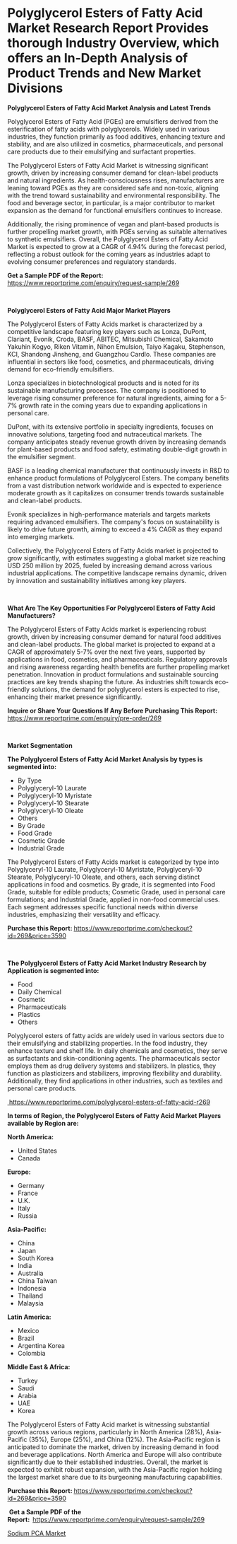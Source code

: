 <p><h1>Polyglycerol Esters of Fatty Acid Market Research Report Provides thorough Industry Overview, which offers an In-Depth Analysis of Product Trends and New Market Divisions</h1></p><p><strong>Polyglycerol Esters of Fatty Acid Market Analysis and Latest Trends</strong></p>
<p><p>Polyglycerol Esters of Fatty Acid (PGEs) are emulsifiers derived from the esterification of fatty acids with polyglycerols. Widely used in various industries, they function primarily as food additives, enhancing texture and stability, and are also utilized in cosmetics, pharmaceuticals, and personal care products due to their emulsifying and surfactant properties. </p><p>The Polyglycerol Esters of Fatty Acid Market is witnessing significant growth, driven by increasing consumer demand for clean-label products and natural ingredients. As health-consciousness rises, manufacturers are leaning toward PGEs as they are considered safe and non-toxic, aligning with the trend toward sustainability and environmental responsibility. The food and beverage sector, in particular, is a major contributor to market expansion as the demand for functional emulsifiers continues to increase.</p><p>Additionally, the rising prominence of vegan and plant-based products is further propelling market growth, with PGEs serving as suitable alternatives to synthetic emulsifiers. Overall, the Polyglycerol Esters of Fatty Acid Market is expected to grow at a CAGR of 4.94% during the forecast period, reflecting a robust outlook for the coming years as industries adapt to evolving consumer preferences and regulatory standards.</p></p>
<p><strong>Get a Sample PDF of the Report:&nbsp;</strong> <a href="https://www.reportprime.com/enquiry/request-sample/269?utm_campaign=2995&utm_medium=2&utm_source=Github&utm_content=ia&utm_term=18032025&utm_id=polyglycerol-esters-of-fatty-acid">https://www.reportprime.com/enquiry/request-sample/269</a></p>
<p>&nbsp;</p>
<p><strong>Polyglycerol Esters of Fatty Acid Major Market Players</strong></p>
<p><p>The Polyglycerol Esters of Fatty Acids market is characterized by a competitive landscape featuring key players such as Lonza, DuPont, Clariant, Evonik, Croda, BASF, ABITEC, Mitsubishi Chemical, Sakamoto Yakuhin Kogyo, Riken Vitamin, Nihon Emulsion, Taiyo Kagaku, Stephenson, KCI, Shandong Jinsheng, and Guangzhou Cardlo. These companies are influential in sectors like food, cosmetics, and pharmaceuticals, driving demand for eco-friendly emulsifiers.</p><p>Lonza specializes in biotechnological products and is noted for its sustainable manufacturing processes. The company is positioned to leverage rising consumer preference for natural ingredients, aiming for a 5-7% growth rate in the coming years due to expanding applications in personal care.</p><p>DuPont, with its extensive portfolio in specialty ingredients, focuses on innovative solutions, targeting food and nutraceutical markets. The company anticipates steady revenue growth driven by increasing demands for plant-based products and food safety, estimating double-digit growth in the emulsifier segment.</p><p>BASF is a leading chemical manufacturer that continuously invests in R&D to enhance product formulations of Polyglycerol Esters. The company benefits from a vast distribution network worldwide and is expected to experience moderate growth as it capitalizes on consumer trends towards sustainable and clean-label products.</p><p>Evonik specializes in high-performance materials and targets markets requiring advanced emulsifiers. The company's focus on sustainability is likely to drive future growth, aiming to exceed a 4% CAGR as they expand into emerging markets.</p><p>Collectively, the Polyglycerol Esters of Fatty Acids market is projected to grow significantly, with estimates suggesting a global market size reaching USD 250 million by 2025, fueled by increasing demand across various industrial applications. The competitive landscape remains dynamic, driven by innovation and sustainability initiatives among key players.</p></p>
<p>&nbsp;</p>
<p><strong>What Are The Key Opportunities For Polyglycerol Esters of Fatty Acid Manufacturers?</strong></p>
<p><p>The Polyglycerol Esters of Fatty Acids market is experiencing robust growth, driven by increasing consumer demand for natural food additives and clean-label products. The global market is projected to expand at a CAGR of approximately 5-7% over the next five years, supported by applications in food, cosmetics, and pharmaceuticals. Regulatory approvals and rising awareness regarding health benefits are further propelling market penetration. Innovation in product formulations and sustainable sourcing practices are key trends shaping the future. As industries shift towards eco-friendly solutions, the demand for polyglycerol esters is expected to rise, enhancing their market presence significantly.</p></p>
<p><strong>Inquire or Share Your Questions If Any Before Purchasing This Report:</strong> <a href="https://www.reportprime.com/enquiry/pre-order/269?utm_campaign=2995&utm_medium=2&utm_source=Github&utm_content=ia&utm_term=18032025&utm_id=polyglycerol-esters-of-fatty-acid">https://www.reportprime.com/enquiry/pre-order/269</a></p>
<p>&nbsp;</p>
<p><strong>Market Segmentation</strong></p>
<p><strong>The Polyglycerol Esters of Fatty Acid Market Analysis by types is segmented into:</strong></p>
<p><ul><li>By Type</li><li>Polyglyceryl-10 Laurate</li><li>Polyglyceryl-10 Myristate</li><li>Polyglyceryl-10 Stearate</li><li>Polyglyceryl-10 Oleate</li><li>Others</li><li>By Grade</li><li>Food Grade</li><li>Cosmetic Grade</li><li>Industrial Grade</li></ul></p>
<p><p>The Polyglycerol Esters of Fatty Acids market is categorized by type into Polyglyceryl-10 Laurate, Polyglyceryl-10 Myristate, Polyglyceryl-10 Stearate, Polyglyceryl-10 Oleate, and others, each serving distinct applications in food and cosmetics. By grade, it is segmented into Food Grade, suitable for edible products; Cosmetic Grade, used in personal care formulations; and Industrial Grade, applied in non-food commercial uses. Each segment addresses specific functional needs within diverse industries, emphasizing their versatility and efficacy.</p></p>
<p><strong>Purchase this Report:&nbsp;</strong><a href="https://www.reportprime.com/checkout?id=269&price=3590&utm_campaign=2995&utm_medium=2&utm_source=Github&utm_content=ia&utm_term=18032025&utm_id=polyglycerol-esters-of-fatty-acid">https://www.reportprime.com/checkout?id=269&price=3590</a></p>
<p>&nbsp;</p>
<p><strong>The Polyglycerol Esters of Fatty Acid Market Industry Research by Application is segmented into:</strong></p>
<p><ul><li>Food</li><li>Daily Chemical</li><li>Cosmetic</li><li>Pharmaceuticals</li><li>Plastics</li><li>Others</li></ul></p>
<p><p>Polyglycerol esters of fatty acids are widely used in various sectors due to their emulsifying and stabilizing properties. In the food industry, they enhance texture and shelf life. In daily chemicals and cosmetics, they serve as surfactants and skin-conditioning agents. The pharmaceuticals sector employs them as drug delivery systems and stabilizers. In plastics, they function as plasticizers and stabilizers, improving flexibility and durability. Additionally, they find applications in other industries, such as textiles and personal care products.</p></p>
<p><a href="https://www.reportprime.com/polyglycerol-esters-of-fatty-acid-r269?utm_campaign=2995&utm_medium=2&utm_source=Github&utm_content=ia&utm_term=18032025&utm_id=polyglycerol-esters-of-fatty-acid">&nbsp;https://www.reportprime.com/polyglycerol-esters-of-fatty-acid-r269</a></p>
<p><strong>In terms of Region, the Polyglycerol Esters of Fatty Acid Market Players available by Region are:</strong></p>
<p>
    <p> <strong> North America: </strong>
        <ul>
            <li>United States</li>
            <li>Canada</li>
        </ul>
        </p> 
    <p> <strong> Europe: </strong>
        <ul>
            <li>Germany</li>
            <li>France</li>
            <li>U.K.</li>
            <li>Italy</li>
            <li>Russia</li>
        </ul>
        </p> 
    <p> <strong> Asia-Pacific: </strong>
        <ul>
            <li>China</li>
            <li>Japan</li>
            <li>South Korea</li>
            <li>India</li>
            <li>Australia</li>
            <li>China Taiwan</li>
            <li>Indonesia</li>
            <li>Thailand</li>
            <li>Malaysia</li>
        </ul>
        </p> 
    <p> <strong> Latin America: </strong>
        <ul>
            <li>Mexico</li>
            <li>Brazil</li>
            <li>Argentina Korea</li>
            <li>Colombia</li>
        </ul>
        </p> 
    <p> <strong> Middle East & Africa: </strong>
        <ul>
            <li>Turkey</li>
            <li>Saudi</li>
            <li>Arabia</li>
            <li>UAE</li>
            <li>Korea</li>
        </ul>
    </p>
    </p>
<p><p>The Polyglycerol Esters of Fatty Acid market is witnessing substantial growth across various regions, particularly in North America (28%), Asia-Pacific (35%), Europe (25%), and China (12%). The Asia-Pacific region is anticipated to dominate the market, driven by increasing demand in food and beverage applications. North America and Europe will also contribute significantly due to their established industries. Overall, the market is expected to exhibit robust expansion, with the Asia-Pacific region holding the largest market share due to its burgeoning manufacturing capabilities.</p></p>
<p><strong>Purchase this Report: </strong><a href="https://www.reportprime.com/checkout?id=269&price=3590&utm_campaign=2995&utm_medium=2&utm_source=Github&utm_content=ia&utm_term=18032025&utm_id=polyglycerol-esters-of-fatty-acid">https://www.reportprime.com/checkout?id=269&price=3590</a></p>
<p>&nbsp;<strong>Get a Sample PDF of the Report:&nbsp;&nbsp;</strong><a href="https://www.reportprime.com/enquiry/request-sample/269?utm_campaign=2995&utm_medium=2&utm_source=Github&utm_content=ia&utm_term=18032025&utm_id=polyglycerol-esters-of-fatty-acid">https://www.reportprime.com/enquiry/request-sample/269</a></p>
<p><strong></strong></p>
<p><p><a href="https://github.com/tumacaakesha78/Market-Research-Report-List-1/blob/main/sodium-pca-market.md?utm_campaign=2995&utm_medium=2&utm_source=Github&utm_content=ia&utm_term=18032025&utm_id=polyglycerol-esters-of-fatty-acid">Sodium PCA Market</a></p></p>